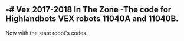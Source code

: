 -# Vex 2017-2018 In The Zone
 -The code for Highlandbots VEX robots 11040A and 11040B.
-

Now with the state robot's codes.
